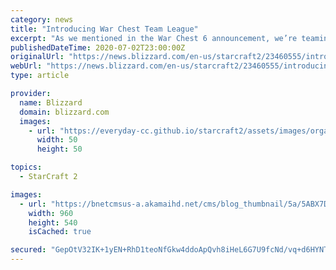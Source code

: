```yaml
---
category: news
title: "Introducing War Chest Team League"
excerpt: "As we mentioned in the War Chest 6 announcement, we’re teaming up with Wardi and committing $150,000 of War Chest proceeds to a community-run tournament called War Chest Team League. Today, we’d like to share some details on the tournament."
publishedDateTime: 2020-07-02T23:00:00Z
originalUrl: "https://news.blizzard.com/en-us/starcraft2/23460555/introducing-war-chest-team-league"
webUrl: "https://news.blizzard.com/en-us/starcraft2/23460555/introducing-war-chest-team-league"
type: article

provider:
  name: Blizzard
  domain: blizzard.com
  images:
    - url: "https://everyday-cc.github.io/starcraft2/assets/images/organizations/blizzard.com-50x50.jpg"
      width: 50
      height: 50

topics:
  - StarCraft 2

images:
  - url: "https://bnetcmsus-a.akamaihd.net/cms/blog_thumbnail/5a/5ABX7D7E4EU31591724156034.jpg"
    width: 960
    height: 540
    isCached: true

secured: "GepOtV32IK+1yEN+RhD1teoNfGkw4ddoApQvh8iHeL6G7U9fcNd/vq+d6HYNTQ/wNJPGSRbM+d7zcDPh3ttSHuFEPYhAYSMviS9tjwLrWcyP4Av6qiV7v0ULoyRtTyvp/T0XHemfp/vUfNeSRXEGD5EkhxJ6oqU/xWPnILXeByP9qUAV3b9z8klxY+TyWRLG8oK/0oD6OYF7Zre28HvWDPPKroM30Acd3H1R18Y5y2xOQN6/3DK9r2VHt/PZE4WKrW4oq6m0TlEDQLBjGcrYK6w78Ts+nwMJDzYAwNBwamhugKiYknkuECPC1B6cKuUUFkH7I9Wq/FVa00YT2FpazSgBfcciyUq43/XWSOP+KGM=;IsoGcqE1IGm66wDEOlnMTg=="
---
```



